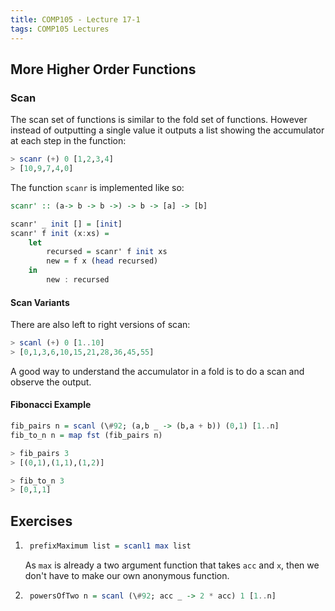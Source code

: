```yaml
---
title: COMP105 - Lecture 17-1
tags: COMP105 Lectures
---
```

## More Higher Order Functions
### Scan
The scan set of functions is similar to the fold set of functions. However instead of outputting a single value it outputs a list showing the accumulator at each step in the function:

```haskell
> scanr (+) 0 [1,2,3,4]
> [10,9,7,4,0]
```

The function `scanr` is implemented like so:

```haskell
scanr' :: (a-> b -> b ->) -> b -> [a] -> [b]

scanr' _ init [] = [init]
scanr' f init (x:xs) =
	let
		recursed = scanr' f init xs
		new = f x (head recursed)
	in
		new : recursed
```

#### Scan Variants
There are also left to right versions of scan:

```haskell
> scanl (+) 0 [1..10]
> [0,1,3,6,10,15,21,28,36,45,55]
```

A good way to understand the accumulator in a fold is to do a scan and observe the output.

#### Fibonacci Example

```haskell
fib_pairs n = scanl (\#92; (a,b _ -> (b,a + b)) (0,1) [1..n]
fib_to_n n = map fst (fib_pairs n)

> fib_pairs 3
> [(0,1),(1,1),(1,2)]

> fib_to_n 3
> [0,1,1]
```

## Exercises
1. ```haskell 
	prefixMaximum list = scanl1 max list
	```
	
	As `max` is already a two argument function that takes `acc` and `x`, then we don't have to make our own anonymous function.

1. ```haskell
	powersOfTwo n = scanl (\#92; acc _ -> 2 * acc) 1 [1..n]
	```